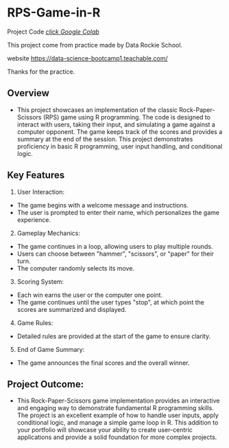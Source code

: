 
# RPS-Game-in-R

Project Code [_click Google Colab_](https://colab.research.google.com/drive/1LSXjII2WVPlVhZJ1jBXRmAZy1GGHsbsH?usp=sharing)

This project come from practice made by Data Rockie School.

website https://data-science-bootcamp1.teachable.com/

Thanks for the practice.

## Overview
- This project showcases an implementation of the classic Rock-Paper-Scissors (RPS) game using R programming. The code is designed to interact with users, taking their input, and simulating a game against a computer opponent. The game keeps track of the scores and provides a summary at the end of the session. This project demonstrates proficiency in basic R programming, user input handling, and conditional logic.

## Key Features
1. User Interaction:
- The game begins with a welcome message and instructions.
- The user is prompted to enter their name, which personalizes the game experience.

2. Gameplay Mechanics:
- The game continues in a loop, allowing users to play multiple rounds.
- Users can choose between "hammer", "scissors", or "paper" for their turn.
- The computer randomly selects its move.

3. Scoring System:
- Each win earns the user or the computer one point.
- The game continues until the user types "stop", at which point the scores are summarized and displayed.

4. Game Rules:
- Detailed rules are provided at the start of the game to ensure clarity.

5. End of Game Summary:
- The game announces the final scores and the overall winner.

## Project Outcome:
- This Rock-Paper-Scissors game implementation provides an interactive and engaging way to demonstrate fundamental R programming skills. The project is an excellent example of how to handle user inputs, apply conditional logic, and manage a simple game loop in R. This addition to your portfolio will showcase your ability to create user-centric applications and provide a solid foundation for more complex projects.
